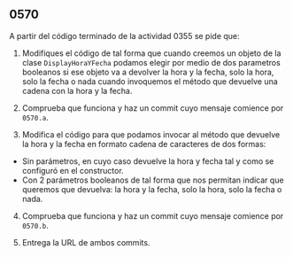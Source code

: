 ## 0570

A partir del código terminado de la actividad 0355 se pide que:

1. Modifiques el código de tal forma que cuando creemos un objeto de la clase `DisplayHoraYFecha` podamos elegir por medio de dos parametros booleanos si ese objeto va a devolver la hora y la fecha, solo la hora, solo la fecha o nada cuando invoquemos el método que devuelve una cadena con la hora y la fecha.

2. Comprueba que funciona y haz un commit cuyo mensaje comience por `0570.a`.

3. Modifica el código para que podamos invocar al método que devuelve la hora y la fecha en formato cadena de caracteres de dos formas:
  - Sin parámetros, en cuyo caso devuelve la hora y fecha tal y como se configuró en el constructor.
  - Con 2 parámetros booleanos de tal forma que nos permitan indicar que queremos que devuelva: la hora y la fecha, solo la hora, solo la fecha o nada.
  
4. Comprueba que funciona y haz un commit cuyo mensaje comience por `0570.b`.

5. Entrega la URL de ambos commits.
